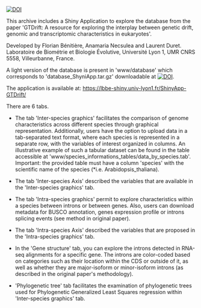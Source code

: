 [![DOI](https://zenodo.org/badge/706581407.svg)](https://zenodo.org/doi/10.5281/zenodo.10022520)

This archive includes a Shiny Application to explore the database from the paper 'GTDrift: A resource for exploring the interplay between genetic drift, genomic and transcriptomic characteristics in eukaryotes'.

Developed by Florian Bénitière, Anamaria Necsulea and Laurent Duret.
Laboratoire de Biométrie et Biologie Évolutive, Université Lyon 1, UMR CNRS 5558, Villeurbanne, France.

A light version of the database is present in 'www/database' which corresponds to 'database_ShyniApp.tar.gz' downloadable at [![DOI](https://zenodo.org/badge/DOI/10.5281/zenodo.10017653.svg)](https://doi.org/10.5281/zenodo.10017653).

The application is available at: <https://lbbe-shiny.univ-lyon1.fr/ShinyApp-GTDrift/>

There are 6 tabs.

-   The tab 'Inter-species graphics' facilitates the comparison of genome characteristics across different species through graphical representation. Additionally, users have the option to upload data in a tab-separated text format, where each species is represented in a separate row, with the variables of interest organized in columns. An illustrative example of such a tabular dataset can be found in the table accessible at 'www/species_informations_tables/data_by_species.tab'. Important: the provided table must have a column 'species' with the scientific name of the species (*i.e. Arabidopsis_thaliana).

-   The tab 'Inter-species Axis' described the variables that are available in the 'Inter-species graphics' tab.

-   The tab 'Intra-species graphics' permit to explore characteristics within a species between introns or between genes. Also, users can download metadata for BUSCO annotation, genes expression profile or introns splicing events (see method in original paper).

-   The tab 'Intra-species Axis' described the variables that are proposed in the 'Intra-species graphics' tab.
  
-   In the 'Gene structure' tab, you can explore the introns detected in RNA-seq alignments for a specific gene. The introns are color-coded based on categories such as their location within the CDS or outside of it, as well as whether they are major-isoform or minor-isoform introns (as described in the original paper's methodology).

-   'Phylogenetic tree' tab facilitates the examination of phylogenetic trees used for Phylogenetic Generalized Least Squares regression within 'Inter-species graphics' tab.
